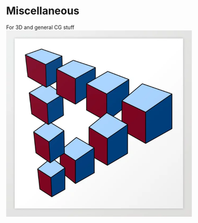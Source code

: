 # Miscellaneous
For 3D and general CG stuff
![cover](https://raw.githubusercontent.com/RomboDev/Miscellaneous/master/Docs/geometry-optical-illusion-cubes.webp)

